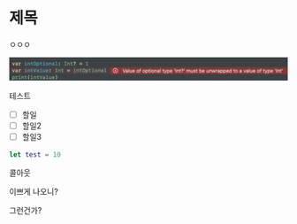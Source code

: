 # 제목

ㅇㅇㅇ

![%E1%84%8C%E1%85%A6%E1%84%86%E1%85%A9%E1%86%A8%2055d92f83522d46748efbfeb1cfd821c3/_2021-07-20__2.32.40.png](/assets/images/Posts/Swift/optional.png)

테스트

- [ ]  할일
- [ ]  할일2
- [ ]  할일3

[](https://www.notion.so/1704fb1e9aee4588b703de04be6da643)

```swift
let test = 10
```

콜아웃

이쁘게 나오니?

그런건가?
